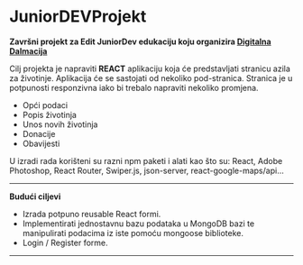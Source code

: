 # JuniorDEVProjekt
<b>Završni projekt za Edit JuniorDev edukaciju koju organizira <a href="https://digitalnadalmacija.hr/">Digitalna Dalmacija</a></b>

Cilj projekta je napraviti <b>REACT</b> aplikaciju koja će predstavljati stranicu azila za životinje. Aplikacija će se sastojati od nekoliko pod-stranica.
Stranica je u potpunosti responzivna iako bi trebalo napraviti nekoliko promjena.

<ul>
 <li>Opći podaci</li>
 <li>Popis životinja</li>
 <li>Unos novih životinja</li>
 <li>Donacije</li>
 <li>Obavijesti</li>
</ul>
U izradi rada korišteni su razni npm paketi i alati kao što su: React, Adobe Photoshop, React Router, Swiper.js, json-server, react-google-maps/api...
<hr>
<b>Budući ciljevi</b>
<ul>
 <li>Izrada potpuno reusable React formi.</li>
 <li>Implementirati jednostavnu bazu podataka u MongoDB bazi te manipulirati podacima iz iste pomoću mongoose biblioteke.</li>
 <li>Login / Register forme.</li>
</ul>
<hr>

